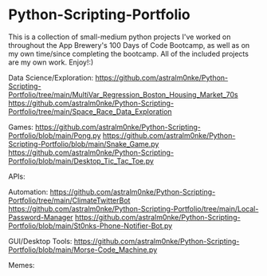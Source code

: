 # Python-Scripting-Portfolio
This is a collection of small-medium python projects I've worked on throughout the App Brewery's 100 Days of Code Bootcamp, as well as on my own time/since completing the bootcamp. All of the included projects are my own work. Enjoy!:)

Data Science/Exploration:
https://github.com/astralm0nke/Python-Scripting-Portfolio/tree/main/MultiVar_Regression_Boston_Housing_Market_70s
https://github.com/astralm0nke/Python-Scripting-Portfolio/tree/main/Space_Race_Data_Exploration

Games:
https://github.com/astralm0nke/Python-Scripting-Portfolio/blob/main/Pong.py
https://github.com/astralm0nke/Python-Scripting-Portfolio/blob/main/Snake_Game.py
https://github.com/astralm0nke/Python-Scripting-Portfolio/blob/main/Desktop_Tic_Tac_Toe.py

APIs:

Automation:
https://github.com/astralm0nke/Python-Scripting-Portfolio/tree/main/ClimateTwitterBot
https://github.com/astralm0nke/Python-Scripting-Portfolio/tree/main/Local-Password-Manager
https://github.com/astralm0nke/Python-Scripting-Portfolio/blob/main/St0nks-Phone-Notifier-Bot.py

GUI/Desktop Tools:
https://github.com/astralm0nke/Python-Scripting-Portfolio/blob/main/Morse-Code_Machine.py

Memes:

